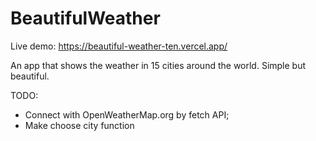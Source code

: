 # BeautifulWeather

Live demo: https://beautiful-weather-ten.vercel.app/

An app that shows the weather in 15 cities around the world. Simple but beautiful.


TODO:
* Connect with OpenWeatherMap.org by fetch API;
* Make choose city function
